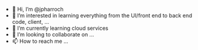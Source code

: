 - 👋 Hi, I’m @jpharroch
- 👀 I’m interested in learning everything from the UI/front end to back end code, client, ...
- 🌱 I’m currently learning cloud services
- 💞️ I’m looking to collaborate on ...
- 📫 How to reach me ...

<!---
jpharroch/jpharroch is a ✨ special ✨ repository because its `README.md` (this file) appears on your GitHub profile.
You can click the Preview link to take a look at your changes.
--->
